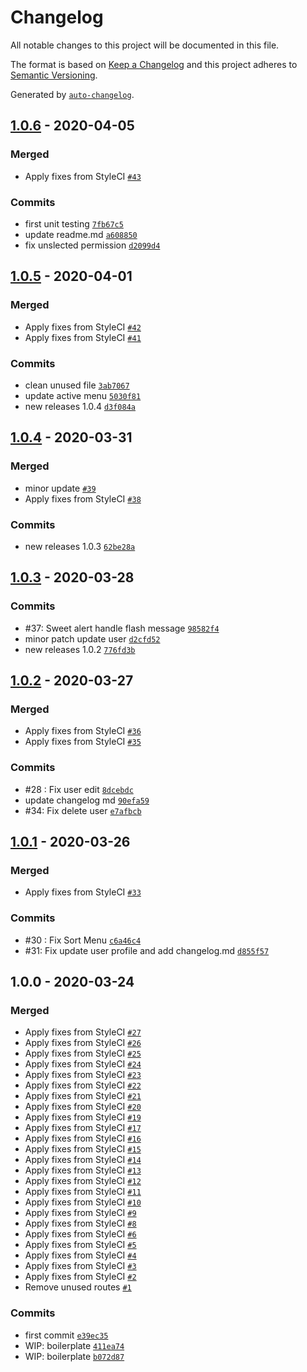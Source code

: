 # Changelog

All notable changes to this project will be documented in this file.

The format is based on [Keep a Changelog](https://keepachangelog.com/en/1.0.0/)
and this project adheres to [Semantic Versioning](https://semver.org/spec/v2.0.0.html).

Generated by [`auto-changelog`](https://github.com/CookPete/auto-changelog).

## [1.0.6](https://github.com/agungsugiarto/boilerplate/compare/1.0.5...1.0.6) - 2020-04-05

### Merged

- Apply fixes from StyleCI [`#43`](https://github.com/agungsugiarto/boilerplate/pull/43)

### Commits

- first unit testing [`7fb67c5`](https://github.com/agungsugiarto/boilerplate/commit/7fb67c540b6483b97c99d60a6d4314b3594480f8)
- update readme.md [`a608850`](https://github.com/agungsugiarto/boilerplate/commit/a608850c9f81605db26a504bcbacdd71514bb10f)
- fix unslected permission [`d2099d4`](https://github.com/agungsugiarto/boilerplate/commit/d2099d4ceb39195fe7e9726697240d50dddfa604)

## [1.0.5](https://github.com/agungsugiarto/boilerplate/compare/1.0.4...1.0.5) - 2020-04-01

### Merged

- Apply fixes from StyleCI [`#42`](https://github.com/agungsugiarto/boilerplate/pull/42)
- Apply fixes from StyleCI [`#41`](https://github.com/agungsugiarto/boilerplate/pull/41)

### Commits

- clean unused file [`3ab7067`](https://github.com/agungsugiarto/boilerplate/commit/3ab70674ad5ba75de7d761711d435b11420e604c)
- update active menu [`5030f81`](https://github.com/agungsugiarto/boilerplate/commit/5030f813d286b9d5a2d9c106de69e01e10ca49a2)
- new releases 1.0.4 [`d3f084a`](https://github.com/agungsugiarto/boilerplate/commit/d3f084a03931e161284b025329e32914c1754959)

## [1.0.4](https://github.com/agungsugiarto/boilerplate/compare/1.0.3...1.0.4) - 2020-03-31

### Merged

- minor update [`#39`](https://github.com/agungsugiarto/boilerplate/pull/39)
- Apply fixes from StyleCI [`#38`](https://github.com/agungsugiarto/boilerplate/pull/38)

### Commits

- new releases 1.0.3 [`62be28a`](https://github.com/agungsugiarto/boilerplate/commit/62be28aa726a5cc4f81212c19754e08aff1daa28)

## [1.0.3](https://github.com/agungsugiarto/boilerplate/compare/1.0.2...1.0.3) - 2020-03-28

### Commits

- #37: Sweet alert handle flash message [`98582f4`](https://github.com/agungsugiarto/boilerplate/commit/98582f4180fe8f533581a4fa110f510a4ec229df)
- minor patch update user [`d2cfd52`](https://github.com/agungsugiarto/boilerplate/commit/d2cfd52fe9555b1a0708179b7de32cde1423d6a3)
- new releases 1.0.2 [`776fd3b`](https://github.com/agungsugiarto/boilerplate/commit/776fd3bf39a5723cae0962525912196486c2fe1c)

## [1.0.2](https://github.com/agungsugiarto/boilerplate/compare/1.0.1...1.0.2) - 2020-03-27

### Merged

- Apply fixes from StyleCI [`#36`](https://github.com/agungsugiarto/boilerplate/pull/36)
- Apply fixes from StyleCI [`#35`](https://github.com/agungsugiarto/boilerplate/pull/35)

### Commits

- #28 : Fix user edit [`8dcebdc`](https://github.com/agungsugiarto/boilerplate/commit/8dcebdc64b088eef8e07775bbca397ffacafd07e)
- update changelog md [`90efa59`](https://github.com/agungsugiarto/boilerplate/commit/90efa595233d2944eede042febc5bb961ac24a0f)
- #34: Fix delete user [`e7afbcb`](https://github.com/agungsugiarto/boilerplate/commit/e7afbcb0398c0f04966c43ee8f4b8d5062c401d9)

## [1.0.1](https://github.com/agungsugiarto/boilerplate/compare/1.0.0...1.0.1) - 2020-03-26

### Merged

- Apply fixes from StyleCI [`#33`](https://github.com/agungsugiarto/boilerplate/pull/33)

### Commits

- #30 : Fix Sort Menu [`c6a46c4`](https://github.com/agungsugiarto/boilerplate/commit/c6a46c410e04275a7e6db442868413287f2f024d)
- #31: Fix update user profile and add changelog.md [`d855f57`](https://github.com/agungsugiarto/boilerplate/commit/d855f571f19aa26ece992d5e1ac2d86f6f879310)

## 1.0.0 - 2020-03-24

### Merged

- Apply fixes from StyleCI [`#27`](https://github.com/agungsugiarto/boilerplate/pull/27)
- Apply fixes from StyleCI [`#26`](https://github.com/agungsugiarto/boilerplate/pull/26)
- Apply fixes from StyleCI [`#25`](https://github.com/agungsugiarto/boilerplate/pull/25)
- Apply fixes from StyleCI [`#24`](https://github.com/agungsugiarto/boilerplate/pull/24)
- Apply fixes from StyleCI [`#23`](https://github.com/agungsugiarto/boilerplate/pull/23)
- Apply fixes from StyleCI [`#22`](https://github.com/agungsugiarto/boilerplate/pull/22)
- Apply fixes from StyleCI [`#21`](https://github.com/agungsugiarto/boilerplate/pull/21)
- Apply fixes from StyleCI [`#20`](https://github.com/agungsugiarto/boilerplate/pull/20)
- Apply fixes from StyleCI [`#19`](https://github.com/agungsugiarto/boilerplate/pull/19)
- Apply fixes from StyleCI [`#17`](https://github.com/agungsugiarto/boilerplate/pull/17)
- Apply fixes from StyleCI [`#16`](https://github.com/agungsugiarto/boilerplate/pull/16)
- Apply fixes from StyleCI [`#15`](https://github.com/agungsugiarto/boilerplate/pull/15)
- Apply fixes from StyleCI [`#14`](https://github.com/agungsugiarto/boilerplate/pull/14)
- Apply fixes from StyleCI [`#13`](https://github.com/agungsugiarto/boilerplate/pull/13)
- Apply fixes from StyleCI [`#12`](https://github.com/agungsugiarto/boilerplate/pull/12)
- Apply fixes from StyleCI [`#11`](https://github.com/agungsugiarto/boilerplate/pull/11)
- Apply fixes from StyleCI [`#10`](https://github.com/agungsugiarto/boilerplate/pull/10)
- Apply fixes from StyleCI [`#9`](https://github.com/agungsugiarto/boilerplate/pull/9)
- Apply fixes from StyleCI [`#8`](https://github.com/agungsugiarto/boilerplate/pull/8)
- Apply fixes from StyleCI [`#6`](https://github.com/agungsugiarto/boilerplate/pull/6)
- Apply fixes from StyleCI [`#5`](https://github.com/agungsugiarto/boilerplate/pull/5)
- Apply fixes from StyleCI [`#4`](https://github.com/agungsugiarto/boilerplate/pull/4)
- Apply fixes from StyleCI [`#3`](https://github.com/agungsugiarto/boilerplate/pull/3)
- Apply fixes from StyleCI [`#2`](https://github.com/agungsugiarto/boilerplate/pull/2)
- Remove unused routes [`#1`](https://github.com/agungsugiarto/boilerplate/pull/1)

### Commits

- first commit [`e39ec35`](https://github.com/agungsugiarto/boilerplate/commit/e39ec3586b133694218418635dea80b264084d6f)
- WIP: boilerplate [`411ea74`](https://github.com/agungsugiarto/boilerplate/commit/411ea7400df3c59bef538577f96a6f0ade764564)
- WIP: boilerplate [`b072d87`](https://github.com/agungsugiarto/boilerplate/commit/b072d87cfdcf29949b62fc28e7e0eaf50b2105ae)
